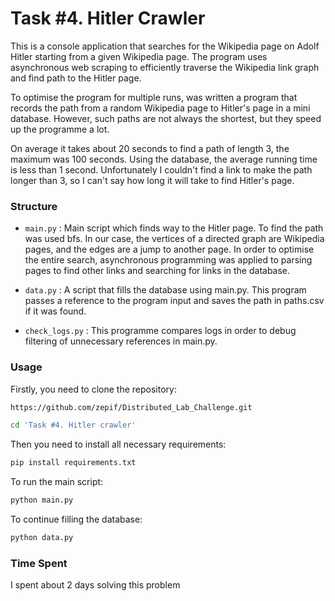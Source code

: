 # Task #4. Hitler Crawler

This is a console application that searches for the Wikipedia page on Adolf Hitler starting from a given Wikipedia page. The program uses asynchronous web scraping to efficiently traverse the Wikipedia link graph and find path to the Hitler page.

To optimise the program for multiple runs, was written a program that records the path from a random Wikipedia page to Hitler's page in a mini database. However, such paths are not always the shortest, but they speed up the programme a lot.

On average it takes about 20 seconds to find a path of length 3, the maximum was 100 seconds. Using the database, the average running time is less than 1 second.
Unfortunately I couldn't find a link to make the path longer than 3, so I can't say how long it will take to find Hitler's page.

### Structure

- `main.py` : Main script which finds way to the Hitler page. To find the path was used bfs. In our case, the
vertices of a directed graph are Wikipedia pages, and the edges are a jump to another page. In order to optimise the
entire search, asynchronous programming was applied to parsing pages to find other links and searching for links in the
database.

- `data.py` : A script that fills the database using main.py. This program passes a reference to the program input
and saves the path in paths.csv if it was found.

- `check_logs.py` : This programme compares logs in order to debug filtering of unnecessary references in main.py.

### Usage

Firstly, you need to clone the repository:

```bash
https://github.com/zepif/Distributed_Lab_Challenge.git

cd 'Task #4. Hitler crawler'
```

Then you need to install all necessary requirements:

```bash
pip install requirements.txt
```

To run the main script:

```bash
python main.py
```

To continue filling the database:

```bash
python data.py
```

### Time Spent

I spent about 2 days solving this problem


